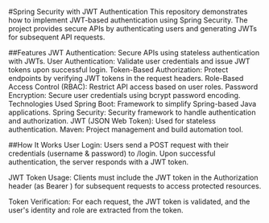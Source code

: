 #Spring Security with JWT Authentication
This repository demonstrates how to implement JWT-based authentication using Spring Security. The project provides secure APIs by authenticating users and generating JWTs for subsequent API requests.

##Features
JWT Authentication: Secure APIs using stateless authentication with JWTs.
User Authentication: Validate user credentials and issue JWT tokens upon successful login.
Token-Based Authorization: Protect endpoints by verifying JWT tokens in the request headers.
Role-Based Access Control (RBAC): Restrict API access based on user roles.
Password Encryption: Secure user credentials using bcrypt password encoding.
Technologies Used
Spring Boot: Framework to simplify Spring-based Java applications.
Spring Security: Security framework to handle authentication and authorization.
JWT (JSON Web Token): Used for stateless authentication.
Maven: Project management and build automation tool.

##How It Works
User Login: Users send a POST request with their credentials (username & password) to /login. Upon successful authentication, the server responds with a JWT token.

JWT Token Usage: Clients must include the JWT token in the Authorization header (as Bearer <token>) for subsequent requests to access protected resources.

Token Verification: For each request, the JWT token is validated, and the user's identity and role are extracted from the token.
